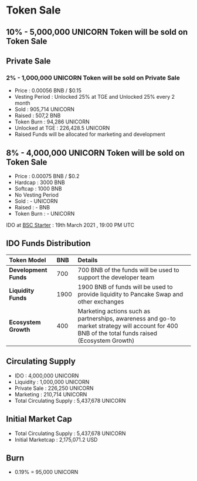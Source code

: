# Token Sale

## 10% - 5,000,000 UNICORN Token will be sold on Token Sale

## Private Sale

### 2% - 1,000,000 UNICORN Token will be sold on Private Sale

* Price : 0.00056 BNB / $0.15
* Vesting Period : Unlocked 25% at TGE and Unlocked 25% every 2 month
* Sold : 905,714 UNICORN
* Raised : 507,2 BNB
* Token Burn : 94,286 UNICORN
* Unlocked at TGE : 226,428.5 UNICORN
* Raised Funds will be allocated for marketing and development

## 8% - 4,000,000 UNICORN Token will be sold on Token Sale

* Price : 0.00075 BNB / $0.2
* Hardcap : 3000 BNB
* Softcap : 1000 BNB
* No Vesting Period 
* Sold : - UNICORN
* Raised : - BNB
* Token Burn : - UNICORN

IDO at [BSC Starter](https://bscstarter.finance/) : 19th March 2021 , 19:00 PM UTC

## **IDO Funds Distribution**

| Token Model | BNB | Details |
| :--- | :--- | :--- |
| **Development Funds** | 700 | 700 BNB of the funds will be used to support the developer team |
| **Liquidity Funds** | 1900 | 1900 BNB of funds will be used to provide liquidity to Pancake Swap and other exchanges |
| **Ecosystem Growth** | 400 | Marketing actions such as partnerships, awareness and go-to market strategy will account for 400 BNB of the total funds raised \(Ecosystem Growth\) |

## Circulating Supply 

* IDO : 4,000,000 UNICORN
* Liquidity : 1,000,000 UNICORN
* Private Sale : 226,250 UNICORN
* Marketing : 210,714 UNICORN
* Total Circulating Supply : 5,437,678 UNICORN

## Initial Market Cap

* Total Circulating Supply : 5,437,678 UNICORN
* Initial Marketcap : 2,175,071.2 USD

## Burn

* 0.19% = 95,000 UNICORN



